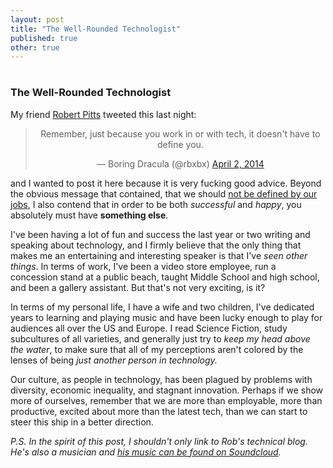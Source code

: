 ```yaml
---
layout: post
title: "The Well-Rounded Technologist"
published: true
other: true
---
```

# 
# 
### The Well-Rounded Technologist

My friend <a href="http://regretful.ly/">Robert Pitts</a> tweeted this last night:

<center><blockquote class="twitter-tweet" lang="en"><p>Remember, just because you work in or with tech, it doesn&#39;t have to define you.</p>&mdash; Boring Dracula (@rbxbx) <a href="https://twitter.com/rbxbx/statuses/451167079702745088">April 2, 2014</a></blockquote>
<script async src="//platform.twitter.com/widgets.js" charset="utf-8"></script></center>

and I wanted to post it here because it is very fucking good advice. Beyond the obvious message that contained, that we should <a href="http://modelviewculture.com/pieces/tech-workers-political-speech-and-economic-threat">not be defined by our jobs</a>, I also contend that in order to be both *successful* and *happy*, you absolutely must have **something else**.

I've been having a lot of fun and success the last year or two writing and speaking about technology, and I firmly believe that the only thing that makes me an entertaining and interesting speaker is that I've *seen other things*. In terms of work, I've been a video store employee, run a concession stand at a public beach, taught Middle School and high school, and been a gallery assistant. But that's not very exciting, is it?

In terms of my personal life, I have a wife and two children, I've dedicated years to learning and playing music and have been lucky enough to play for audiences all over the US and Europe. I read Science Fiction, study subcultures of all varieties, and generally just try to *keep my head above the water*, to make sure that all of my perceptions aren't colored by the lenses of being *just another person in technology.*

Our culture, as people in technology, has been plagued by problems with diversity, economic inequality, and stagnant innovation. Perhaps if we show more of ourselves, remember that we are more than employable, more than productive, excited about more than the latest tech, than we can start to steer this ship in a better direction.

*P.S. In the spirit of this post, I shouldn't only link to Rob's technical blog. He's also a musician and <a href="https://soundcloud.com/rob_sickmode">his music can be found on Soundcloud</a>.*


